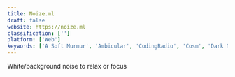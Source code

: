 ```yaml
---
title: Noize.ml
draft: false 
website: https://noize.ml
classification: ['']
platform: ['Web']
keywords: ['A Soft Murmur', 'Ambicular', 'CodingRadio', 'Cosm', 'Dark Noise', 'Focus Noise', 'Moszen', 'MusE', 'MyNoise', 'Noiseblend', 'Noises Online', 'Noizio', 'Pluvioniverse', 'Rainy Mood', 'Silenz', 'SimplyNoise', 'Studiowave', 'White Noise']
---
```

White/background noise to relax or focus